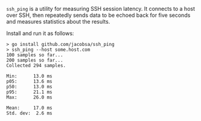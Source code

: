 `ssh_ping` is a utility for measuring SSH session latency. It connects to a host
over SSH, then repeatedly sends data to be echoed back for five seconds and
measures statistics about the results.

Install and run it as follows:

```shell
> go install github.com/jacobsa/ssh_ping
> ssh_ping --host some.host.com
100 samples so far...
200 samples so far...
Collected 294 samples.

Min:      13.0 ms
p05:      13.6 ms
p50:      13.0 ms
p95:      21.1 ms
Max:      26.0 ms

Mean:     17.0 ms
Std. dev:  2.6 ms
```
